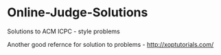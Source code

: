 # Online-Judge-Solutions
Solutions to ACM ICPC - style problems


Another good refernce for solution to problems - http://xoptutorials.com/
